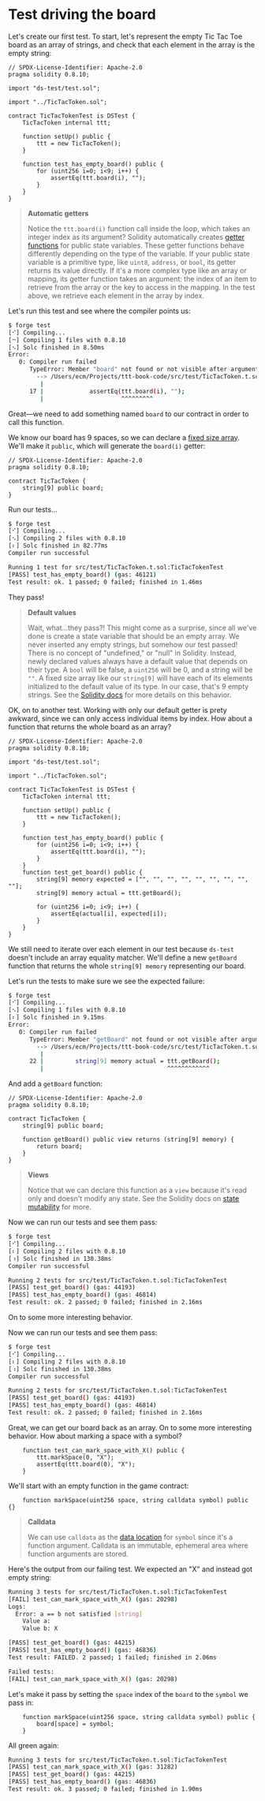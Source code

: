# Test driving the board

Let's create our first test. To start, let's represent the empty Tic Tac Toe board as an array of strings, and check that each element in the array is the empty string: 

```solidity
// SPDX-License-Identifier: Apache-2.0
pragma solidity 0.8.10;

import "ds-test/test.sol";

import "../TicTacToken.sol";

contract TicTacTokenTest is DSTest {
    TicTacToken internal ttt;

    function setUp() public {
        ttt = new TicTacToken();
    }

    function test_has_empty_board() public {
        for (uint256 i=0; i<9; i++) {
            assertEq(ttt.board(i), "");
        }
    }
}
```

> **Automatic getters**
>
> Notice the `ttt.board(i)` function call inside the loop, which takes an integer index as its argument? Solidity automatically creates [getter functions](https://docs.soliditylang.org/en/latest/contracts.html#getter-functions) for public state variables. These getter functions behave differently depending on the type of the variable. If your public state variable is a primitive type, like `uint8`, `address`, or `bool`, its getter returns its value directly. If it's a more complex type like an array or mapping, its getter function takes an argument: the index of an item to retrieve from the array or the key to access in the mapping. In the test above, we retrieve each element in the array by index. 

Let's run this test and see where the compiler points us:

```bash
$ forge test
[⠊] Compiling...
[⠒] Compiling 1 files with 0.8.10
[⠢] Solc finished in 8.50ms
Error: 
   0: Compiler run failed
      TypeError: Member "board" not found or not visible after argument-dependent lookup in contract TicTacToken.
        --> /Users/ecm/Projects/ttt-book-code/src/test/TicTacToken.t.sol:17:22:
         |
      17 |             assertEq(ttt.board(i), "");
         |                      ^^^^^^^^^
```

Great—we need to add something named `board` to our contract in order to call this function. 

We know our board has 9 spaces, so we can declare a [fixed size array](https://docs.soliditylang.org/en/latest/types.html#arrays). We'll make it `public`, which will generate the `board(i)` getter:

```solidity
// SPDX-License-Identifier: Apache-2.0
pragma solidity 0.8.10;

contract TicTacToken {
    string[9] public board;
}
```

Run our tests...

```bash
$ forge test
[⠊] Compiling...
[⠢] Compiling 2 files with 0.8.10
[⠆] Solc finished in 82.77ms
Compiler run successful

Running 1 test for src/test/TicTacToken.t.sol:TicTacTokenTest
[PASS] test_has_empty_board() (gas: 46121)
Test result: ok. 1 passed; 0 failed; finished in 1.46ms
```

They pass!

> **Default values**
>
> Wait, what…they pass?! This might come as a surprise, since all we've done is create a state variable that should be an empty array. We never inserted any empty strings, but somehow our test passed! There is no concept of "undefined," or "null" in Solidity. Instead, newly declared values always have a default value that depends on their type. A `bool` will be false, a `uint256` will be 0, and a string will be `""`. A fixed size array like our `string[9]` will have each of its elements initialized to the default value of its type. In our case, that's 9 empty strings. See the [Solidity docs](https://docs.soliditylang.org/en/latest/control-structures.html#scoping-and-declarations) for more details on this behavior.

OK, on to another test. Working with only our default getter is prety awkward, since we can only access individual items by index. How about a function that returns the whole board as an array?

```solidity
// SPDX-License-Identifier: Apache-2.0
pragma solidity 0.8.10;

import "ds-test/test.sol";

import "../TicTacToken.sol";

contract TicTacTokenTest is DSTest {
    TicTacToken internal ttt;

    function setUp() public {
        ttt = new TicTacToken();
    }

    function test_has_empty_board() public {
        for (uint256 i=0; i<9; i++) {
            assertEq(ttt.board(i), "");
        }
    }
    function test_get_board() public {
        string[9] memory expected = ["", "", "", "", "", "", "", "", ""];
        string[9] memory actual = ttt.getBoard();

        for (uint256 i=0; i<9; i++) {
            assertEq(actual[i], expected[i]);
        }
    }
}
```

We still need to iterate over each element in our test because `ds-test` doesn't include an array equality matcher. We'll define a new `getBoard` function that returns the whole `string[9] memory` representing our board.

Let's run the tests to make sure we see the expected failure:

```bash
$ forge test
[⠊] Compiling...
[⠢] Compiling 1 files with 0.8.10
[⠆] Solc finished in 9.15ms
Error: 
   0: Compiler run failed
      TypeError: Member "getBoard" not found or not visible after argument-dependent lookup in contract TicTacToken.
        --> /Users/ecm/Projects/ttt-book-code/src/test/TicTacToken.t.sol:22:35:
         |
      22 |         string[9] memory actual = ttt.getBoard();
         |                                   ^^^^^^^^^^^^
```

And add a `getBoard` function:

```solidity
// SPDX-License-Identifier: Apache-2.0
pragma solidity 0.8.10;

contract TicTacToken {
    string[9] public board;

    function getBoard() public view returns (string[9] memory) {
        return board;
    }
}
```
> **Views**
>
> Notice that we can declare this function as a `view` because it's read only and doesn't modify any state. See the Solidity docs on [state mutability](https://docs.soliditylang.org/en/latest/contracts.html#state-mutability) for more.

Now we can run our tests and see them pass:

```bash
$ forge test
[⠊] Compiling...
[⠆] Compiling 2 files with 0.8.10
[⠰] Solc finished in 130.38ms
Compiler run successful

Running 2 tests for src/test/TicTacToken.t.sol:TicTacTokenTest
[PASS] test_get_board() (gas: 44193)
[PASS] test_has_empty_board() (gas: 46814)
Test result: ok. 2 passed; 0 failed; finished in 2.16ms
```

On to some more interesting behavior.

Now we can run our tests and see them pass:

```bash
$ forge test
[⠊] Compiling...
[⠆] Compiling 2 files with 0.8.10
[⠰] Solc finished in 130.38ms
Compiler run successful

Running 2 tests for src/test/TicTacToken.t.sol:TicTacTokenTest
[PASS] test_get_board() (gas: 44193)
[PASS] test_has_empty_board() (gas: 46814)
Test result: ok. 2 passed; 0 failed; finished in 2.16ms
```

Great, we can get our board back as an array. On to some more interesting behavior. How about marking a space with a symbol?

```solidity
    function test_can_mark_space_with_X() public {
        ttt.markSpace(0, "X");
        assertEq(ttt.board(0), "X");
    }
```

We'll start with an empty function in the game contract:

```solidity
    function markSpace(uint256 space, string calldata symbol) public {}
```

> **Calldata**
>
> We can use `calldata` as the [data location](https://docs.soliditylang.org/en/latest/types.html#data-location) for `symbol` since it's a function argument.
Calldata is an immutable, ephemeral area where function arguments are stored. 

Here's the output from our failing test. We expected an "X" and instead got empty string:

```bash
Running 3 tests for src/test/TicTacToken.t.sol:TicTacTokenTest
[FAIL] test_can_mark_space_with_X() (gas: 20298)
Logs:
  Error: a == b not satisfied [string]
    Value a: 
    Value b: X

[PASS] test_get_board() (gas: 44215)
[PASS] test_has_empty_board() (gas: 46836)
Test result: FAILED. 2 passed; 1 failed; finished in 2.06ms

Failed tests:
[FAIL] test_can_mark_space_with_X() (gas: 20298)
```

Let's make it pass by setting the `space` index of the `board` to the `symbol` we pass in:

```solidity
    function markSpace(uint256 space, string calldata symbol) public {
        board[space] = symbol;
    }
```

All green again:

```bash
Running 3 tests for src/test/TicTacToken.t.sol:TicTacTokenTest
[PASS] test_can_mark_space_with_X() (gas: 31282)
[PASS] test_get_board() (gas: 44215)
[PASS] test_has_empty_board() (gas: 46836)
Test result: ok. 3 passed; 0 failed; finished in 1.90ms
```
